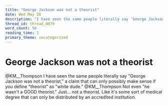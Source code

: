 ```yaml
---
title: "George Jackson was not a theorist"
date: Wed May 28
description: "I have seen the same people literally say 'George Jackson was not a theorist,' a claim that can only possibly make sense if you define 'theorist' as 'white..."
thread_id: thread_0079
word_count: 58
reading_time: 1
primary_theme: uncategorized
---
```


# George Jackson was not a theorist

@KM__Thompson I have seen the same people literally say "George Jackson was not a theorist," a claim that can only possibly make sense if you define "theorist" as "white dude." @KM__Thompson Not even "he wasn't a GOOD theorist." Just... not a theorist. Like it's some sort of medical degree that can only be distributed by an accredited institution.